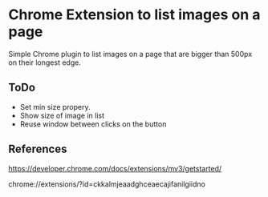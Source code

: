 # Chrome Extension to list images on a page

Simple Chrome plugin to list images on a page that are bigger than 500px on their longest edge.



## ToDo
* Set min size propery.
* Show size of image in list
* Reuse window between clicks on the button


## References

https://developer.chrome.com/docs/extensions/mv3/getstarted/

chrome://extensions/?id=ckkalmjeaadghceaecajifanilgiidno